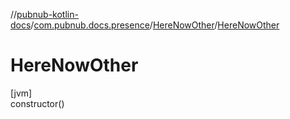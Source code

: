 //[pubnub-kotlin-docs](../../../index.md)/[com.pubnub.docs.presence](../index.md)/[HereNowOther](index.md)/[HereNowOther](-here-now-other.md)

# HereNowOther

[jvm]\
constructor()
